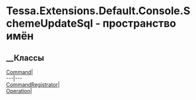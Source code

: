 # Tessa.Extensions.Default.Console.SchemeUpdateSql - пространство имён
## __Классы
[Command](T_Tessa_Extensions_Default_Console_SchemeUpdateSql_Command.htm)|  
---|---  
[CommandRegistrator](T_Tessa_Extensions_Default_Console_SchemeUpdateSql_CommandRegistrator.htm)|  
[Operation](T_Tessa_Extensions_Default_Console_SchemeUpdateSql_Operation.htm)|
